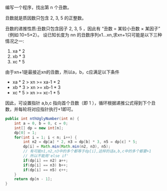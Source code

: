 编写一个程序，找出第 n 个丑数。

丑数就是质因数只包含 2, 3, 5 的正整数。


丑数的递推性质:丑数只包含因子 2, 3, 5 ，因此有 “丑数 = 某较小丑数 × 某因子” （例如:10=5×2）。
设已知长度为 nn 的丑数序列x1...xn,求xn+1只可能是以下三种情况之一:
1. xa * 2
2. xb * 3
3. xc * 5

由于xn+1是最接近xn的丑数，所以a，b，c应满足以下条件
- xa * 2 > xn >= xa-1 * 2
- xb * 3 > xn >= xb-1 * 3
- xc * 5 > xn >= xc-1 * 5

因此，可设置指针 a,b,c 指向首个丑数（即 1 ），循环根据递推公式得到下个丑数，并每轮将对应指针执行+1即可。



```Java
public int nthUglyNumber(int n) {
    int a = 0, b = 0, c = 0;
    int[] dp = new int[n];
    dp[0] = 1;
    for(int i = 1; i < n; i++) {
        int n2 = dp[a] * 2, n3 = dp[b] * 3, n5 = dp[c] * 5;
        dp[i] = Math.min(Math.min(n2, n3), n5);
        // 有可能n1,n2,n3中的多个都等于dp[i],这样的话a,b,c中的多个都要+1
        // 所以不能用'else if'
        if(dp[i] == n2) a++;
        if(dp[i] == n3) b++;
        if(dp[i] == n5) c++;
    }
    return dp[n - 1];
}
```
